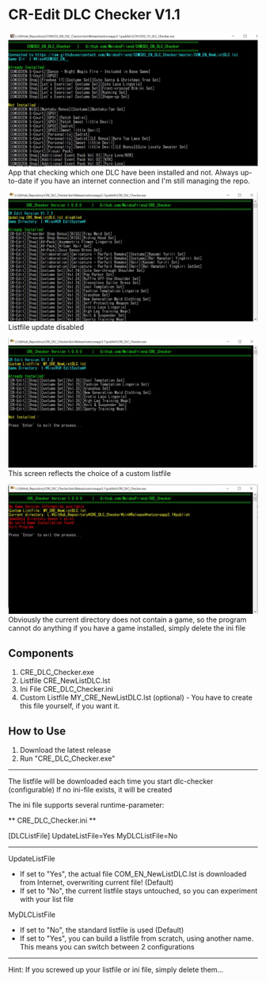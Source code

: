 # CR-Edit DLC Checker V1.1

![](Screen_1.jpg)
App that checking which one DLC have been installed and not.
Always up-to-date if you have an internet connection and I'm still managing the repo.

![](Screen_2.jpg)
Listfile update disabled

![](Screen_3.jpg)
This screen reflects the choice of a custom listfile

![](Screen_4.jpg)
Obviously the current directory does not contain a game, so the program cannot do anything
if you have a game installed, simply delete the ini file

## Components
1) CRE_DLC_Checker.exe
2) Listfile CRE_NewListDLC.lst
3) Ini File CRE_DLC_Checker.ini
4) Custom Listfile MY_CRE_NewListDLC.lst (optional) - You have to create this file yourself, if you want it.

## How to Use

1.  Download the latest release
2.  Run "CRE_DLC_Checker.exe"

--------------------------------------
The listfile will be downloaded each time you start dlc-checker (configurable)
If no ini-file exists, it will be created

The ini file supports several runtime-parameter:

** CRE_DLC_Checker.ini ** 

[DLCListFile]
UpdateListFile=Yes
MyDLCListFile=No

---------

UpdateListFile
- If set to "Yes", the actual file COM_EN_NewListDLC.lst is downloaded from Internet, overwriting current file! (Default)
- If set to "No", the current listfile stays untouched, so you can experiment with your list file

MyDLCListFile
- If set to "No", the standard listfile is used (Default)
- If set to "Yes", you can build a listfile from scratch, using another name. This means you can switch between 2 configurations
----------

Hint: If you screwed up your listfile or ini file, simply delete them... 
